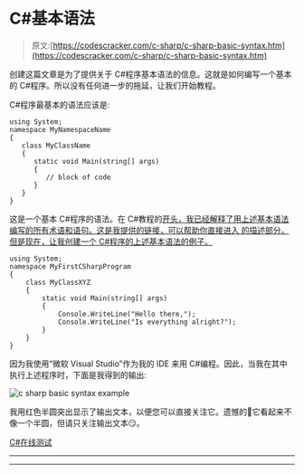 # C#基本语法

> 原文:[https://codescracker.com/c-sharp/c-sharp-basic-syntax.htm](https://codescracker.com/c-sharp/c-sharp-basic-syntax.htm)

创建这篇文章是为了提供关于 C#程序基本语法的信息。这就是如何编写一个基本的 C#程序。所以没有任何进一步的拖延，让我们开始教程。

C#程序最基本的语法应该是:

```
using System;
namespace MyNamespaceName
{
   class MyClassName
   {
      static void Main(string[] args)
      {
         // block of code
      }
   }
}
```

这是一个基本 C#程序的语法。在 C#教程的[开头，我已经解释了用上述基本语法编写的所有术语和语句。这是我提供的链接，可以帮助你直接进入 的描述部分。但是现在，让我创建一个 C#程序的上述基本语法的例子。](/c-sharp/index.htm#basicsyntax)

```
using System;
namespace MyFirstCSharpProgram
{
    class MyClassXYZ
    {
        static void Main(string[] args)
        {
            Console.WriteLine("Hello there,");
            Console.WriteLine("Is everything alright?");
        }
    }
}
```

因为我使用“微软 Visual Studio”作为我的 IDE 来用 C#编程。因此，当我在其中执行上述程序时，下面是我得到的输出:

![c sharp basic syntax example](../Images/cf915247f3053f53390786d2127570b4.png)

我用红色半圆突出显示了输出文本，以便您可以直接关注它。遗憾的🤥它看起来不像一个半圆，但请只关注输出文本😏。

[C#在线测试](/exam/showtest.php?subid=11)

* * *

* * *